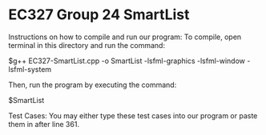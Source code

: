 # EC327 Group 24 SmartList
Instructions on how to compile and run our program:
To compile, open terminal in this directory and run the command:

   $g++ EC327-SmartList.cpp -o SmartList -lsfml-graphics -lsfml-window -lsfml-system

Then, run the program by executing the command:

   $SmartList

Test Cases:
You may either type these test cases into our program or paste them in after line 361. 
